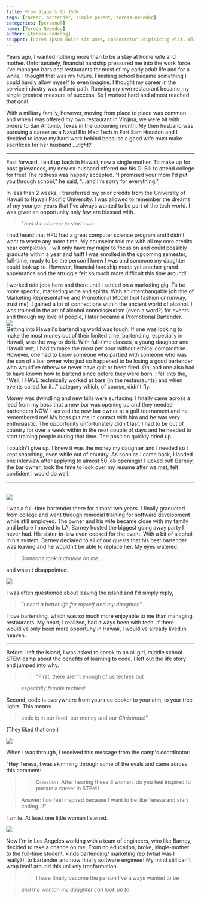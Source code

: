 ```yaml
---
title: From Jiggers to JSON
tags: [career, bartender, single parent, teresa-nededog]
categories: [personal]    
name: [Teresa Nededog]
author: [teresa-nededog]
snippet: [Lorem ipsum dolor sit amet, consectetur adipisicing elit. Blanditiis doloremque cumque neque architecto asperiores consequuntur repellat voluptate ut. A ipsam culpa voluptates inventore voluptas quia vel ipsa quis laudantium? Nulla?]
---
```


Years ago, I wanted nothing more than to be a stay at home wife and mother. Unfortunately, financial hardship pressured me into the work force. I've managed bars and restaurants for most of my early adult life and for a while, I thought that was my future.  Finishing school became something I could hardly allow myself to even imagine.  I thought my career in the service industry was a fixed path.
Running my own restaurant became my single greatest measure of success. So I worked hard and almost reached that goal.    

With a military family, however, moving from place to place was common and when I was offered my own restaurant in Virgina, we were hit with orders to San Antonio, Texas in the upcoming month. My then husband was pursuing a career as a Naval Bio Med Tech in Fort Sam Houston and I decided to leave my hard work behind because a good wife must make sacrifices for her husband 
_...right?_

---

Fast forward, I end up back in Hawaii, now a single mother. To make up for past grievances, my now ex-husband offered me his GI Bill to attend college for free! The redress was happily accepted. "I promised your mom I'd put you through school," he said, "...and I'm sorry for everything." 

In less than 2 weeks, I transferred my prior credits from the University of Hawaii to Hawaii Pacific University.  I was allowed to remember the dreams of my younger years that I've always wanted to be part of the tech world. I was given an opportunity only few are blessed with. 

>_I had the chance to start over._  

I had heard that HPU had a great computer science program and I didn't want to waste any more time. My counselor told me with all my core credits near completion, I will only have my major to focus on and could possibly graduate within a year and half! I was enrolled in the upcoming semester, full-time, ready to be the person I knew I was and someone my daughter could look up to. However, financial hardship made yet another grand appearance and the struggle felt so much more difficult this time around!  

I worked odd jobs here and there until I settled on a marketing gig. To be more specific, marketing wine and spirits.  With an interchangable job title of Marketing Representative and Promotional Model (not fashion or runway, trust me), I gained a lot of connections within the ancient world of alcohol.  I was trained in the art of alcohol connoisseurism (even a word?) for events and through my love of people, I later became a Promotional Bartender. 
<br>
<img class="img-large" src="/images/posts/lamb.jpg">
<br>
Getting into Hawaii's bartending world was tough. If one was looking to make the most money out of their limited time, bartending, especially in Hawaii, was the way to do it. With full-time classes, a young daughter and Hawaii rent, I had to make the most per hour without ethical compromise. However, one had to know someone who partied with someone who was the son of a bar owner who just so happened to be losing a good bartender who would've otherwise never have quit or been fired.  Oh, and one also had to have known how to bartend since before they were born.  I fell into the, "Well, I HAVE technically worked at bars (in the restauraunts) and when events called for it..." category which, of course, didn't fly. 

Money was dwindling and new bills were surfacing.  I finally came across a lead from my boss that a new bar was opening up and they needed bartenders NOW.  I served the new bar owner at a golf tournament and he remembered me!  My boss put me in contact with him and he was very enthusiastic.  The opportunity unfortunately didn't last. I had to be out of country for over a week within in the next couple of days and he needed to start training people during that time.  The position quickly dried up.  

I couldn't give up.  I knew it was the money my daughter and I needed so I kept searching, even while out of country. As soon as I came back, I landed one interview after applying to almost 50 job openings! I lucked out! Barney, the bar owner, took the time to look over my resume after we met, felt confident I would do well.

---
<br>
<img class="img-large" src="/images/posts/bar.jpg">  
<br>

I was a full-time bartender there for almost two years. I finally graduated from college and went through remedial training for software development while still employed. The owner and his wife became close with my family and before I moved to LA, Barney hosted the biggest going away party I never had. His sister-in-law even cooked for the event. With a bit of alcohol in his system, Barney declared to all of our guests that his best bartender was leaving and he wouldn't be able to replace her.  My eyes watered.  
> _Someone took a chance on me..._

and wasn't disappointed.

<img class="img-large" src="/images/posts/graduation.jpg">  

I was often questioned about leaving the island and I'd simply reply,  

> _"I need a better life for myself and my daughter."_

   

I love bartending, which was so much more enjoyable to me than managing restaurants. My heart, I realized, had always been with tech. If there would've only been more opportuny in Hawaii, I would've already lived in heaven.

---

Before I left the island, I was asked to speak to an all girl, middle school STEM camp about the benefits of learning to code.  I left out the life story and jumped into why. 

>> "First, there aren't enough of us techies but 

> _especially female techies!_

Second, code is everywhere from your rice cooker to your atm, to your tree lights.  This means 

> code is in our food, our money and our _Christmas!"_  

(They liked that one.) 

<img class="img-large" src="/images/posts/camp.jpg">

When I was through, I received this message from the camp's coordinator: 

"Hey Teresa,
I was skimming through some of the evals and came across this comment:

>> Question: After hearing these 3 women, do you feel inspired to pursue a career in STEM?

> Answer: I do feel inspired because I want to be like Teresa and start coding...!"

I smile. At least one little woman listened.

<img class="img-large" src="/images/posts/girls.jpg"> 

Now I'm in Los Angeles working with a team of engineers, who like Barney, decided to take a chance on me. From no education, broke, single-mother to the full-time student, kinda bartending/ marketing rep (what was I really?), to bartender and now finally software engineer! My mind still can't wrap itself around this unlikely tranformation. 
>> I have finally become the person I've always wanted to be 

> _and the woman my daughter can look up to._  